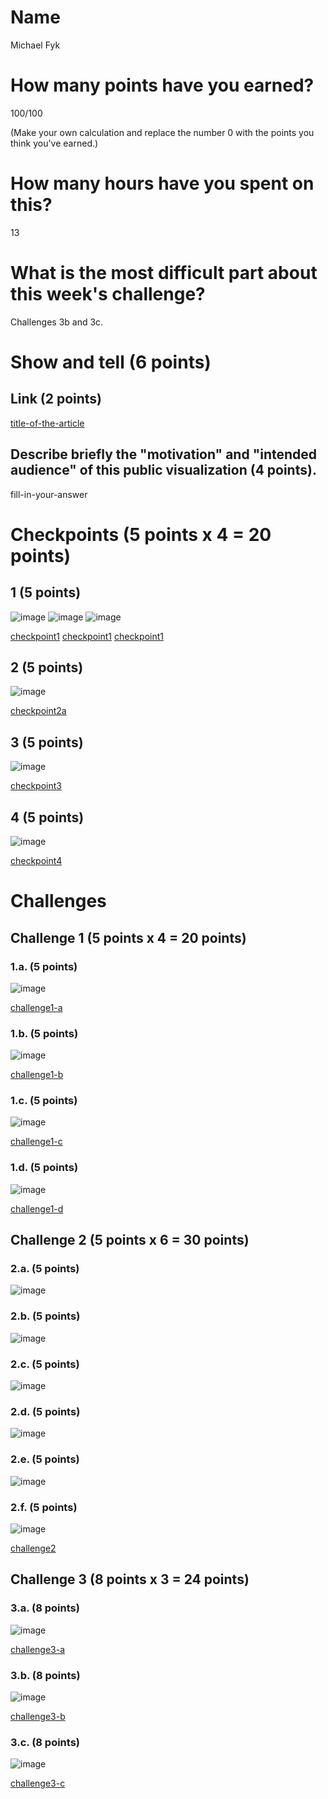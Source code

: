 # Name

Michael Fyk

# How many points have you earned?

100/100

(Make your own calculation and replace the number 0 with the points you think you've earned.)

# How many hours have you spent on this?

13

# What is the most difficult part about this week's challenge?

Challenges 3b and 3c.

# Show and tell (6 points)

## Link (2 points)

[title-of-the-article](http://link-to-an-example-of-big-data-visualization-in-a-public-space)

## Describe briefly the "motivation" and "intended audience" of this public visualization (4 points).

fill-in-your-answer

# Checkpoints (5 points x 4 = 20 points)

## 1 (5 points)

![image](Ch12a.png)
![image](Ch12b.png)
![image](Ch12c.png)

[checkpoint1](Ch12a.html)
[checkpoint1](Ch12b.html)
[checkpoint1](Ch12c.html)

## 2 (5 points)

![image](Ch2.png)

[checkpoint2a](Ch2.html)


## 3 (5 points)

![image](Ch3.png)

[checkpoint3](Ch3.html)

## 4 (5 points)

![image](Ch4.png)

[checkpoint4](Ch4.html)

# Challenges

## Challenge 1 (5 points x 4 = 20 points)

### 1.a. (5 points)

![image](C1a.png)

[challenge1-a](C1a.html)

### 1.b. (5 points)

![image](C1b.png)

[challenge1-b](C1b.html)

### 1.c. (5 points)

![image](C1c.png)

[challenge1-c](C1c.html)

### 1.d. (5 points)

![image](C1d.png)

[challenge1-d](C1d.html)

## Challenge 2 (5 points x 6 = 30 points)

### 2.a. (5 points)

![image](C2a.png)

### 2.b. (5 points)

![image](C2b.png)

### 2.c. (5 points)

![image](C2c.png)

### 2.d. (5 points)

![image](C2d.png)

### 2.e. (5 points)

![image](C2e.png)

### 2.f. (5 points)

![image](C2f.png)

[challenge2](C2f.html)

## Challenge 3 (8 points x 3 = 24 points)

### 3.a. (8 points)

![image](C3a.png)

[challenge3-a](C3a.html)

### 3.b. (8 points)

![image](C3b.png)

[challenge3-b](C3b.html)

### 3.c. (8 points)

![image](C3c.png)

[challenge3-c](C3c.html)
